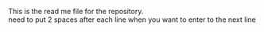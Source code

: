 This is the read me file for the repository.  
need to put 2 spaces after each line when you want to enter to the next line  
